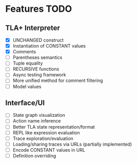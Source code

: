 # Features TODO

## TLA+ Interpreter

- [x] UNCHANGED construct
- [x] Instantiation of CONSTANT values
- [x] Comments
- [ ] Parentheses semantics
- [ ] Tuple equality
- [ ] RECURSIVE functions
- [ ] Async testing framework
- [ ] More unified method for comment filtering
- [ ] Model values

## Interface/UI

- [ ] State graph visualization
- [ ] Action name inference
- [ ] Better TLA state representation/format
- [ ] REPL like expression evaluation
- [ ] Trace exploration/evaluation
- [ ] Loading/sharing traces via URLs (partially implemented)
- [ ] Encode CONSTANT values in URL
- [ ] Definition overriding